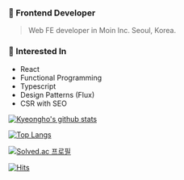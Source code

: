 ### :city_sunset: Frontend Developer

> Web FE developer in Moin Inc. Seoul, Korea.

### :cactus: Interested In

- React
- Functional Programming
- Typescript
- Design Patterns (Flux)
- CSR with SEO


[![Kyeongho's github stats](https://github-readme-stats.vercel.app/api?username=dodonmountain&include_all_commits=true&theme=vue-dark)](https://github.com/anuraghazra/github-readme-stats)

[![Top Langs](https://github-readme-stats.vercel.app/api/top-langs/?username=dodonmountain&layout=compact)](https://github.com/anuraghazra/github-readme-stats)

[![Solved.ac
프로필](http://mazassumnida.wtf/api/v2/generate_badge?boj=skylaming)](https://solved.ac/skylaming)

[![Hits](https://hits.seeyoufarm.com/api/count/incr/badge.svg?url=https%3A%2F%2Fgithub.com%2Fdodonmountain%2Fhit-counter&count_bg=%236820DF&title_bg=%23555555&icon=react.svg&icon_color=%2347D0E3&title=%EC%A1%B0%ED%9A%8C%EC%88%98+VIEWED&edge_flat=false)](https://hits.seeyoufarm.com)

